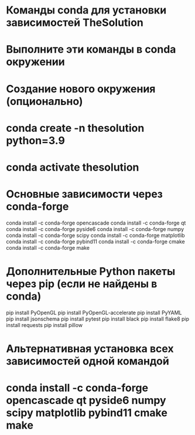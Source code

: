 # Команды conda для установки зависимостей TheSolution
# Выполните эти команды в conda окружении

# Создание нового окружения (опционально)
# conda create -n thesolution python=3.9
# conda activate thesolution

# Основные зависимости через conda-forge
conda install -c conda-forge opencascade
conda install -c conda-forge qt
conda install -c conda-forge pyside6
conda install -c conda-forge numpy
conda install -c conda-forge scipy
conda install -c conda-forge matplotlib
conda install -c conda-forge pybind11
conda install -c conda-forge cmake
conda install -c conda-forge make

# Дополнительные Python пакеты через pip (если не найдены в conda)
pip install PyOpenGL
pip install PyOpenGL-accelerate
pip install PyYAML
pip install jsonschema
pip install pytest
pip install black
pip install flake8
pip install requests
pip install pillow

# Альтернативная установка всех зависимостей одной командой
# conda install -c conda-forge opencascade qt pyside6 numpy scipy matplotlib pybind11 cmake make
